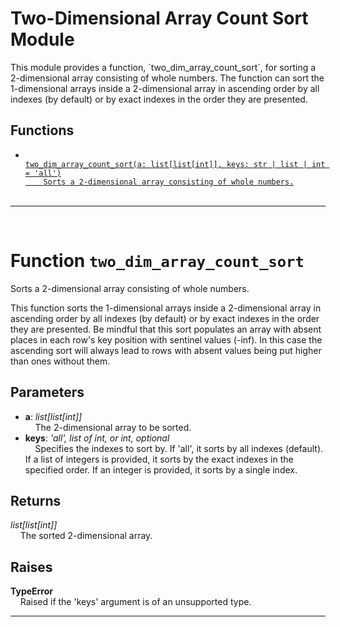 <h1>Two-Dimensional Array Count Sort Module</h1>
  This module provides a function, `two_dim_array_count_sort`, for sorting a 2-dimensional array consisting of whole numbers. The function can sort the 1-dimensional arrays inside a 2-dimensional array in ascending order by all indexes (by default) or by exact indexes in the order they are presented.  
<h2>Functions</h2>
<ul>
<li> <a href='#function-two_dim_array_count_sort'><code>
two_dim_array_count_sort(a: list[list[int]], keys: str | list | int = 'all')
    Sorts a 2-dimensional array consisting of whole numbers.
</code></a> <br> </li>
</ul>

---
<div style="page-break-after: always; visibility: hidden"></div>
<br>
<h1 id="function-two_dim_array_count_sort">
<strong>Function</strong>
<code>two_dim_array_count_sort</code></h1>
Sorts a 2-dimensional array consisting of whole numbers.

This function sorts the 1-dimensional arrays inside a 2-dimensional array
in ascending order by all indexes (by default) or by exact indexes
in the order they are presented. Be mindful that this sort populates
an array with absent places in each row's key position with sentinel
values (-inf). In this case the ascending sort will always lead to rows
with absent values being put higher than ones without them.


<h2>Parameters</h2>
<ul>
<li> <strong>a</strong>: <em>list[list[int]]</em> <br>
&nbsp;&nbsp;&nbsp;&nbsp;The 2-dimensional array to be sorted. <br></li>
<li> <strong>keys</strong>: <em>'all', list of int, or int, optional</em> <br>
&nbsp;&nbsp;&nbsp;&nbsp;Specifies the indexes to sort by. If 'all', it sorts by all indexes (default). If a list of integers is provided, it sorts by the exact indexes in the specified order. If an integer is provided, it sorts by a single index. <br></li>
</ul>
<h2>Returns</h2>
<em>list[list[int]]</em> <br>
&nbsp;&nbsp;&nbsp;&nbsp;The sorted 2-dimensional array.   <br>
<h2>Raises</h2>
<strong>TypeError</strong> <br>
&nbsp;&nbsp;&nbsp;&nbsp;Raised if the 'keys' argument is of an unsupported type. <br>

---